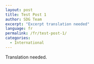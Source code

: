 ```yaml
---
layout: post
title: Test Post 1
author: SDG Team
excerpt: "Excerpt translation needed"
language: fr
permalink: /fr/test-post-1/
categories:
  - International
---
```


Translation needed.
